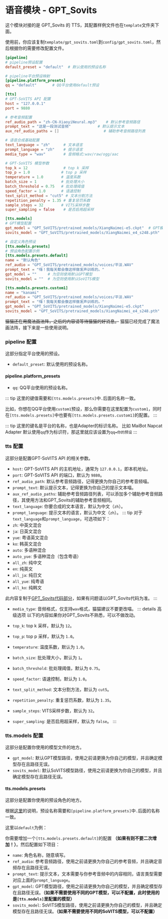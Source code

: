 # 语音模块 - GPT_Sovits

这个模块对接的是 GPT_Sovits 的 TTS，其配置样例文件也在`template`文件夹下面。

使用前，你应该复制`template/gpt_sovits.toml`到`config/gpt_sovits.toml`，然后根据你的需要修改配置文件。

```toml
[pipeline]
# pipeline预设配置
default_preset = "default"  # 默认使用的预设名称

# pipeline平台预设映射
[pipeline.platform_presets]
qq = "default"       # QQ平台使用default预设

[tts]
# GPT-SoVITS API 配置
host = "127.0.0.1"
port = 9880

# 参考音频配置
ref_audio_path = "zh-CN-XiaoyiNeural.mp3"    # 默认参考音频路径
prompt_text = "这是一段测试音频"            # 默认提示文本
aux_ref_audio_paths = []                    # 辅助参考音频路径列表

# 语音合成基础配置
text_language = "zh"      # 文本语言
prompt_language = "zh"    # 提示语言
media_type = "wav"        # 音频格式:wav/raw/ogg/aac

# GPT-SoVITS 模型参数
top_k = 12                # top k 采样
top_p = 1.0              # top p 采样
temperature = 1.0        # 温度系数
batch_size = 1           # 批处理大小
batch_threshold = 0.75   # 批处理阈值
speed_factor = 1.0       # 语速控制
text_split_method = "cut5" # 文本分割方法
repetition_penalty = 1.35 # 重复惩罚系数
sample_steps = 32        # VITS采样步数
super_sampling = false    # 是否启用超采样

[tts.models]
# GPT模型配置
gpt_model = "GPT_SoVITS/pretrained_models/XiangNaimei-e5.ckpt"  # GPT模型路径
sovits_model = "GPT_SoVITS/pretrained_models/XiangNaimei_e4_s248.pth"  # SoVITS模型路径

# 自定义角色预设
[tts.models.presets]
# 预设角色配置示例
[tts.models.presets.default]
name = "默认角色"
ref_audio = "GPT_SoVITS/pretrained_models/voices/平淡.WAV"
prompt_text = "嗨！我每天都会像这样做发声训练的。"
gpt_model = ""     # 为空则使用默认GPT模型
sovits_model = ""  # 为空则使用默认SoVITS模型

[tts.models.presets.custom1]
name = "kanami"
ref_audio = "GPT_SoVITS/pretrained_models/voices/平淡.WAV"
prompt_text = "嗨！我每天都会像这样做发声训练的。"
gpt_model = "GPT_SoVITS/pretrained_models/XiangNaimei-e5.ckpt"
sovits_model = "GPT_SoVITS/pretrained_models/XiangNaimei_e4_s248.pth"
```

<del>猫猫还在用魔法画法阵，之后的内容请等待猫猫的好消息。</del>
猫猫已经完成了魔法画法阵，接下来是一些使用说明。

### pipeline 配置
这部分指定平台使用的预设。

- `default_preset`: 默认使用的预设名称。
#### pipeline.platform_presets
- `qq`: QQ平台使用的预设名称。

::: tip
这里的键值需要和`[tts.models.presets]`中`.`后面的名称一致。

比如，你想在QQ平台使用`custom1`预设，那么你需要在这里配置为`custom1`，同时在`[tts.models.presets]`中也要有`[tts.models.presets.custom1]`的配置。
:::

::: tip
这里的键名是平台的名称，也是Adapter的标识名称。
比如 MaiBot Napcat Adapter 默认使用`qq`作为标识符，那这里就应该设置为`qq=你的预设`
:::

### tts 配置
这部分是配置GPT-SoVITS API 的相关参数。

- `host`: GPT-SoVITS API 的主机地址，通常为 `127.0.0.1`，即本机地址。
- `port`: GPT-SoVITS API 的端口，默认为 `9880`。
- `ref_audio_path`: 默认参考音频路径，记得更换为你自己的参考音频喵。
- `prompt_text`: 默认提示文本，记得更换为你自己的提示文本喵。
- `aux_ref_audio_paths`: 辅助参考音频路径列表，可以添加多个辅助参考音频路径，其使用方法和GPT_Sovits的辅助参考音频相同。
- `text_language`: 你要合成的文本语言，默认为中文（`zh`）。
- `prompt_language`: 提示文本的语言，默认为中文（`zh`）。
::: tip
对于`text_language`和`prompt_language`，可选项如下：
- `zh`: 中英文混合
- `ja`: 日英文混合
- `yue`: 粤语英文混合
- `ko`: 韩英文混合
- `auto`: 多语种混合
- `auto_yue`: 多语种混合（包含粤语）
- `all_zh`: 纯中文
- `en`: 纯英文
- `all_ja`: 纯日文
- `all_yue`: 纯粤语
- `all_ko`: 纯韩文

此内容复制于[GPT_Sovits代码部分](https://github.com/RVC-Boss/GPT-SoVITS/blob/main/GPT_SoVITS/inference_webui.py#L153)，如果有问题请以GPT_Sovits代码为准。
:::

- `media_type`: 音频格式，仅支持`wav`格式，猫猫建议不要更改喵。
::: details 高级选项
以下的内容如果你对GPT_Sovits不熟悉，可以不做改动。

- `top_k`: top k 采样，默认为 `12`。
- `top_p`: top p 采样，默认为 `1.0`。
- `temperature`: 温度系数，默认为 `1.0`。
- `batch_size`: 批处理大小，默认为 `1`。
- `batch_threshold`: 批处理阈值，默认为 `0.75`。
- `speed_factor`: 语速控制，默认为 `1.0`。
- `text_split_method`: 文本分割方法，默认为 `cut5`。
- `repetition_penalty`: 重复惩罚系数，默认为 `1.35`。
- `sample_steps`: VITS采样步数，默认为 `32`。
- `super_sampling`: 是否启用超采样，默认为 `false`。
:::
### tts.models 配置

这部分是配置你使用的模型文件的地方。

- `gpt_model`: 默认GPT模型路径，使用之前请更换为你自己的模型，并且确定模型存在且路径无误。
- `sovits_model`: 默认SoVITS模型路径，使用之前请更换为你自己的模型，并且确定模型存在且路径无误。

#### tts.models.presets
这部分是配置你使用的预设角色的地方。

根据[这里](#pipeline-platform-presets)的说明，预设名称需要和`[pipeline.platform_presets]`中`.`后面的名称一致。

这里以`default`为例：

你需要增加一个`[tts.models.presets.default]`的配置 **（如果有则不要二次增加！）**。然后配置如下项目：

- `name`: 角色名称，随意填写。
- `ref_audio`: 参考音频路径，使用之前请更换为你自己的参考音频，并且确定音频存在且路径无误。
- `prompt_text`: 提示文本，文本需要与你参考音频中的内容相同，语言类型需要对应上面的`prompt_language`。
- `gpt_model`: GPT模型路径，使用之前请更换为你自己的模型，并且确定模型存在且路径无误。**（如果不需要使用不同的GPT模型，可以不配置，此时使用的是`[tts.models]`里配置的模型）**
- `sovits_model`: SoVITS模型路径，使用之前请更换为你自己的模型，并且确定模型存在且路径无误。**（如果不需要使用不同的SoVITS模型，可以不配置）**

